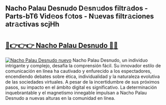 ## Nacho Palau Desnudo D𝚎sn𝚞dos filtr𝚊dos - Parts-bT6 Vid𝚎os f𝚘tos - N𝚞evas filtr𝚊ciones atr𝚊ctivas scjHh

# <h2><a href="http://mb0qk4u.tromn.icu/?c=Nacho+Palau+Desnudo">🔗👉👉👉 Nacho Palau Desnudo 🔗🔗</a></h2>

[![Nacho Palau Desnudo nuevo](https://i.imgur.com/pEAQMta.gif)](http://mb0qk4u.tromn.icu/?c=Nacho+Palau+Desnudo)
Nacho Palau Desnudo, un individuo intrigante y complejo, desafía la comprensión fácil. Su innovador estilo de comunicación en línea ha cautivado y enfurecido a los espectadores, encendiendo debates sobre ética, individualidad y la naturaleza evolutiva de las sociedades virtuales. A pesar de la incertidumbre de sus próximos pasos, su impacto en el ámbito digital es significativo. La determinación inquebrantable y el magnetismo innegable impulsan a Nacho Palau Desnudo a nuevas alturas en la comunidad en línea.
